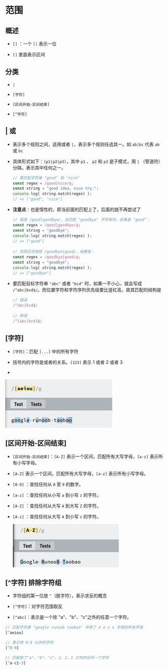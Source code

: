 # 范围

## 概述

  - `[]` ：一个 `[]` 表示一位

  - `[]` 里面表示区间

## 分类

  - `|`

  - `[字符]`

  - `[区间开始-区间结束]`

  - `[^字符]`

## | 或

  - 表示多个规则之间，适用或者 `|`，表示多个规则任选其一。如 `ab|bc` 代表 `ab` 或 `bc`

  - 具体形式如下：`(p1|p2|p3)`，其中 `p1` 、 `p2` 和 `p3` 是子模式，用  `|` （管道符）分隔，表示其中任何之一。

    ```javascript
    // 要匹配字符串 "good" 和 "nice"
    const regex = /good|nice/g;
    const string = "good idea, nice try.";
    console.log( string.match(regex) );
    // => ["good", "nice"]
    ```

  - **注意点**：也是惰性的，即当前面的匹配上了，后面的就不再尝试了

    ```javascript
    // 我用 /good|goodbye/，去匹配 "goodbye" 字符串时，结果是 "good"：
    const regex = /good|goodbye/g;
    const string = "goodbye";
    console.log( string.match(regex) );
    // => ["good"]

    // 而把正则改成 /goodbye|good/，结果是：
    const regex = /goodbye|good/g;
    const string = "goodbye";
    console.log( string.match(regex) );
    // => ["goodbye"]
    ```

  - 要匹配目标字符串 `"abc"` 或者 `"bcd"` 时，如果一不小心，就会写成  `/^abc|bcd$/`。而位置字符和字符序列优先级要比竖杠高，故其匹配的结构是

    ```javascript
    // 错误
    /^abc|bcd$/

    // 修改
    /^(abc|bcd)$/
    ```

## \[字符]

  - `[字符]`：匹配 `[...]` 中的所有字符

  - 括号内的字符是或者的关系。`[123]` 表示 1 或者 2 或者 3

*

![](image/\[字符]_O5cMlK8we9.jpg)

## \[区间开始-区间结束]

  - `[区间开始-区间结束]`：`[A-Z]` 表示一个区间，匹配所有大写字母，`[a-z]` 表示所有小写字母。

  - `[A-Z]` 表示一个区间，匹配所有大写字母，`[a-z]` 表示所有小写字母。

  - `[0-9]` ：查找任何从 `0` 至 `9` 的数字。

  - `[a-z]` ：查找任何从小写 `a` 到小写 `z` 的字符。

  - `[A-Z]` ：查找任何从大写 `A` 到大写 `Z` 的字符。

  - `[A-z]` ：查找任何从大写 `A` 到小写 `z` 的字符。

    ![](image/\[区间开始-区间结束]_LizJeMNMYN.jpg)

## \[^字符] 排除字符组

  - 字符组的第一位放 `^`（脱字符），表示求反的概念

  - `[^字符]`：对字符范围取反

  - `[^abc]`：表示是一个除 "a"、"b"、"c"之外的任意一个字符。

```javascript
// 匹配字符串 "google runoob taobao" 中除了 e o u a 字母的所有字母
[^aeiou]
```

```javascript
// 表示除 0-9 以外的字符
[^0-9]
```

```javascript
// 匹配除了"a"、"b"、"c"、1、2、3 之外的任何一个字符
[^a-c1-3]
```
